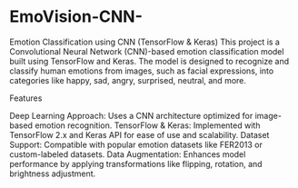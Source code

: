# EmoVision-CNN-
Emotion Classification using CNN (TensorFlow &amp; Keras)  This project is a Convolutional Neural Network (CNN)-based emotion classification model built using TensorFlow and Keras. The model is designed to recognize and classify human emotions from images, such as facial expressions, into categories like happy, sad, angry, surprised, neutral, and more.

Features

Deep Learning Approach: Uses a CNN architecture optimized for image-based emotion recognition.
TensorFlow & Keras: Implemented with TensorFlow 2.x and Keras API for ease of use and scalability.
Dataset Support: Compatible with popular emotion datasets like FER2013 or custom-labeled datasets.
Data Augmentation: Enhances model performance by applying transformations like flipping, rotation, and brightness adjustment.
